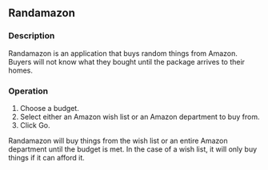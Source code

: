 ## Randamazon

### Description
Randamazon is an application that buys random things from Amazon. Buyers will
not know what they bought until the package arrives to their homes.

### Operation
1. Choose a budget.
2. Select either an Amazon wish list or an Amazon department to buy from.
3. Click Go.

Randamazon will buy things from the wish list or an entire Amazon department
until the budget is met. In the case of a wish list, it will only buy things
if it can afford it.
